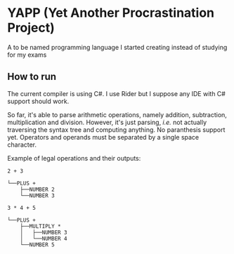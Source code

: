 # YAPP (Yet Another Procrastination Project)

A to be named programming language I started creating instead of studying for my exams

## How to run

The current compiler is using C#. I use Rider but I suppose any IDE with C# support should work.

So far, it's able to parse arithmetic operations, namely addition, subtraction, multiplication and division. However, it's just parsing, _i.e._ not actually traversing the syntax tree and computing anything. No paranthesis support yet. Operators and operands must be separated by a single space character.

Example of legal operations and their outputs:

```
2 + 3

└──PLUS +
    ├──NUMBER 2
    └──NUMBER 3
```

```
3 * 4 + 5

└──PLUS +
    ├──MULTIPLY *
    │   ├──NUMBER 3
    │   └──NUMBER 4
    └──NUMBER 5
```
